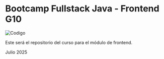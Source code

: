 # Bootcamp Fullstack Java - Frontend G10

![Codigo](https://codigo.edu.pe/wp-content/themes/codigo_theme/images/logo-color-go.svg)

Este será el repositorio del curso para el módulo de frontend.

Julio 2025